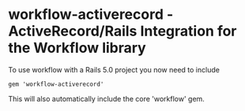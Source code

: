# workflow-activerecord - ActiveRecord/Rails Integration for the Workflow library

To use workflow with a Rails 5.0 project you now need to include

    gem 'workflow-activerecord'

This will also automatically include the core 'workflow' gem.
